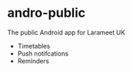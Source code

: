 # andro-public
The public Android app for Larameet UK

- Timetables
- Push notifcations
- Reminders
